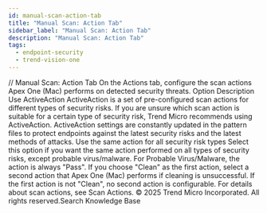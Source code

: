 ```yaml
---
id: manual-scan-action-tab
title: "Manual Scan: Action Tab"
sidebar_label: "Manual Scan: Action Tab"
description: "Manual Scan: Action Tab"
tags:
  - endpoint-security
  - trend-vision-one
---
```


/*<![CDATA[*/ $('#title').html($('meta[name=map-description]').attr('content')); /*]]>*/ Manual Scan: Action Tab On the Actions tab, configure the scan actions Apex One (Mac) performs on detected security threats. Option Description Use ActiveAction ActiveAction is a set of pre-configured scan actions for different types of security risks. If you are unsure which scan action is suitable for a certain type of security risk, Trend Micro recommends using ActiveAction. ActiveAction settings are constantly updated in the pattern files to protect endpoints against the latest security risks and the latest methods of attacks. Use the same action for all security risk types Select this option if you want the same action performed on all types of security risks, except probable virus/malware. For Probable Virus/Malware, the action is always "Pass". If you choose "Clean" as the first action, select a second action that Apex One (Mac) performs if cleaning is unsuccessful. If the first action is not "Clean", no second action is configurable. For details about scan actions, see Scan Actions. © 2025 Trend Micro Incorporated. All rights reserved.Search Knowledge Base